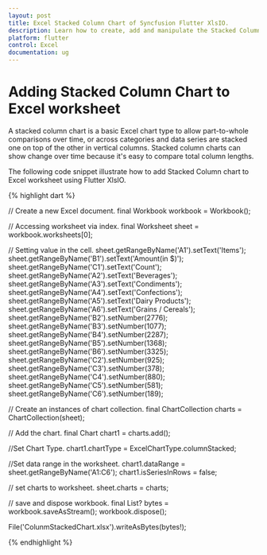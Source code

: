 ```yaml
---
layout: post
title: Excel Stacked Column Chart of Syncfusion Flutter XlsIO.
description: Learn how to create, add and manipulate the Stacked Column chart in Excel worksheet using Syncfusion Flutter XlsIO. 
platform: flutter
control: Excel
documentation: ug
---
```


# Adding Stacked Column Chart to Excel worksheet

A stacked column chart is a basic Excel chart type to allow part-to-whole comparisons over time, or across categories and data series are stacked one on top of the other in vertical columns. Stacked column charts can show change over time because it's easy to compare total column lengths.

The following code snippet illustrate how to add Stacked Column chart to Excel worksheet using Flutter XlsIO.

{% highlight dart %}

// Create a new Excel document.
final Workbook workbook = Workbook();

// Accessing worksheet via index.
final Worksheet sheet = workbook.worksheets[0];

// Setting value in the cell.
sheet.getRangeByName('A1').setText('Items');
sheet.getRangeByName('B1').setText('Amount(in \$)');
sheet.getRangeByName('C1').setText('Count');
sheet.getRangeByName('A2').setText('Beverages');
sheet.getRangeByName('A3').setText('Condiments');
sheet.getRangeByName('A4').setText('Confections');
sheet.getRangeByName('A5').setText('Dairy Products');
sheet.getRangeByName('A6').setText('Grains / Cereals');
sheet.getRangeByName('B2').setNumber(2776);
sheet.getRangeByName('B3').setNumber(1077);
sheet.getRangeByName('B4').setNumber(2287);
sheet.getRangeByName('B5').setNumber(1368);
sheet.getRangeByName('B6').setNumber(3325);
sheet.getRangeByName('C2').setNumber(925);
sheet.getRangeByName('C3').setNumber(378);
sheet.getRangeByName('C4').setNumber(880);
sheet.getRangeByName('C5').setNumber(581);
sheet.getRangeByName('C6').setNumber(189);

// Create an instances of chart collection.
final ChartCollection charts = ChartCollection(sheet);

// Add the chart.
final Chart chart1 = charts.add();

//Set Chart Type.
chart1.chartType = ExcelChartType.columnStacked;

//Set data range in the worksheet.
chart1.dataRange = sheet.getRangeByName('A1:C6');
chart1.isSeriesInRows = false;

// set charts to worksheet.
sheet.charts = charts;

// save and dispose workbook.
final List<int>? bytes = workbook.saveAsStream();
workbook.dispose();

File('ColunmStackedChart.xlsx').writeAsBytes(bytes!);

{% endhighlight %}
